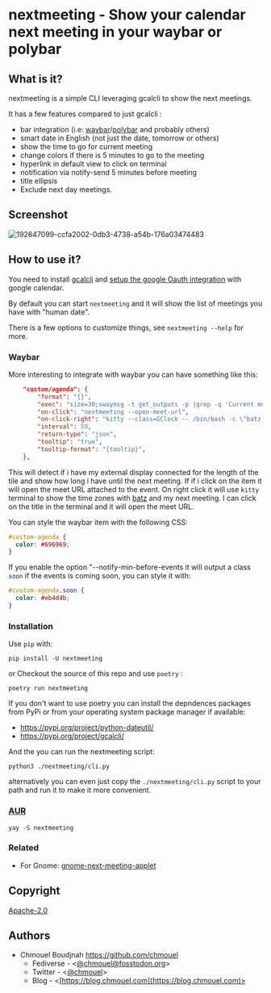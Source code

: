 # nextmeeting - Show your calendar next meeting in your waybar or polybar

## What is it?

nextmeeting is a simple CLI leveraging gcalcli to show the next meetings.

It has a few features compared to just gcalcli :

- bar integration (i.e: [waybar](https://github.com/Alexays/Waybar)/[polybar](https://github.com/polybar/polybar) and probably others)
- smart date in English (not just the date, tomorrow or others)
- show the time to go for current meeting
- change colors if there is 5 minutes to go to the meeting
- hyperlink in default view to click on terminal
- notification via notify-send 5 minutes before meeting
- title ellipsis
- Exclude next day meetings.

## Screenshot

![192647099-ccfa2002-0db3-4738-a54b-176a03474483](https://user-images.githubusercontent.com/98980/212869786-1acd56e2-2e8a-4255-98c3-ebbb45b28d6e.png)

## How to use it?

You need to install [gcalcli](https://github.com/insanum/gcalcli) and [setup
the google Oauth integration](https://github.com/insanum/gcalcli#login-information) with google calendar.

By default you can start `nextmeeting` and it will show the list of meetings you
have with "human date".

There is a few options to customize things, see `nextmeeting --help` for more.

### Waybar

More interesting to integrate with waybar you can have something like this:

```json
    "custom/agenda": {
        "format": "{}",
        "exec": "size=30;swaymsg -t get_outputs -p |grep -q 'Current mode: 3440x1440' && size=80; nextmeeting --max-title-length ${size} --waybar",
        "on-click": "nextmeeting --open-meet-url",
        "on-click-right": "kitty --class=GClock -- /bin/bash -c \"batz;echo;cal -3;echo;nextmeeting;read;\";",
        "interval": 59,
        "return-type": "json",
        "tooltip": "true",
        "tooltip-format": "{tooltip}",
    },
```

This will detect if i have my external display connected for the length of the
tile and show how long i have until the next meeting. If if i click on the item
it will open the meet URL attached to the event. On right click it will use
`kitty` terminal to show the time zones with
[batz](https://github.com/chmouel/batzconverter) and my next meeting. I can
click on the title in the terminal and it will open the meet URL.

You can style the waybar item with the following CSS:

```css
#custom-agenda {
  color: #696969;
}
```

If you enable the option "--notify-min-before-events it will output a class
`soon` if the events is coming soon, you can style it with:

```css
#custom-agenda.soon {
  color: #eb4d4b;
}
```

### Installation

Use `pip` with:

`pip install -U nextmeeting`

or Checkout the source of this repo and use `poetry` :

`poetry run nextmeeting`

If you don't want to use poetry you can install the depndences packages from PyPi
or from your operating system package manager if available:

- <https://pypi.org/project/python-dateutil/>
- <https://pypi.org/project/gcalcli/>

And the you can run the nextmeeting script:

`python3 ./nextmeeting/cli.py`

alternatively you can even just copy the `./nextmeeting/cli.py` script to your path and run 
it to make it more convenient.

### [AUR](https://aur.archlinux.org/packages/nextmeeting)

```shell
yay -S nextmeeting
```

### Related

- For Gnome: [gnome-next-meeting-applet](https://github.com/chmouel/gnome-next-meeting-applet)

## Copyright

[Apache-2.0](./LICENSE)

## Authors

- Chmouel Boudjnah <https://github.com/chmouel>
  - Fediverse - <[@chmouel@fosstodon.org](https://fosstodon.org/@chmouel)>
  - Twitter - <[@chmouel](https://twitter.com/chmouel)>
  - Blog - <[https://blog.chmouel.com](https://blog.chmouel.com)>
